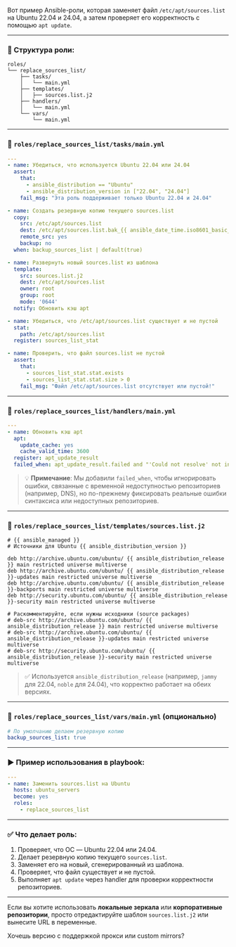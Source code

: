 Вот пример Ansible-роли, которая заменяет файл `/etc/apt/sources.list` на Ubuntu 22.04 и 24.04, а затем проверяет его корректность с помощью `apt update`.

---

### 📁 Структура роли:

```
roles/
└── replace_sources_list/
    ├── tasks/
    │   └── main.yml
    ├── templates/
    │   ├── sources.list.j2
    ├── handlers/
    │   └── main.yml
    └── vars/
        └── main.yml
```

---

### 📄 `roles/replace_sources_list/tasks/main.yml`

```yaml
---
- name: Убедиться, что используется Ubuntu 22.04 или 24.04
  assert:
    that:
      - ansible_distribution == "Ubuntu"
      - ansible_distribution_version in ["22.04", "24.04"]
    fail_msg: "Эта роль поддерживает только Ubuntu 22.04 и 24.04"

- name: Создать резервную копию текущего sources.list
  copy:
    src: /etc/apt/sources.list
    dest: /etc/apt/sources.list.bak_{{ ansible_date_time.iso8601_basic_short }}
    remote_src: yes
    backup: no
  when: backup_sources_list | default(true)

- name: Развернуть новый sources.list из шаблона
  template:
    src: sources.list.j2
    dest: /etc/apt/sources.list
    owner: root
    group: root
    mode: '0644'
  notify: Обновить кэш apt

- name: Убедиться, что /etc/apt/sources.list существует и не пустой
  stat:
    path: /etc/apt/sources.list
  register: sources_list_stat

- name: Проверить, что файл sources.list не пустой
  assert:
    that:
      - sources_list_stat.stat.exists
      - sources_list_stat.stat.size > 0
    fail_msg: "Файл /etc/apt/sources.list отсутствует или пустой!"
```

---

### 📄 `roles/replace_sources_list/handlers/main.yml`

```yaml
---
- name: Обновить кэш apt
  apt:
    update_cache: yes
    cache_valid_time: 3600
  register: apt_update_result
  failed_when: apt_update_result.failed and "'Could not resolve' not in apt_update_result.msg"
```

> 💡 **Примечание**: Мы добавили `failed_when`, чтобы игнорировать ошибки, связанные с временной недоступностью репозиториев (например, DNS), но по-прежнему фиксировать реальные ошибки синтаксиса или недоступных репозиториев.

---

### 📄 `roles/replace_sources_list/templates/sources.list.j2`

```jinja2
# {{ ansible_managed }}
# Источники для Ubuntu {{ ansible_distribution_version }}

deb http://archive.ubuntu.com/ubuntu/ {{ ansible_distribution_release }} main restricted universe multiverse
deb http://archive.ubuntu.com/ubuntu/ {{ ansible_distribution_release }}-updates main restricted universe multiverse
deb http://archive.ubuntu.com/ubuntu/ {{ ansible_distribution_release }}-backports main restricted universe multiverse
deb http://security.ubuntu.com/ubuntu/ {{ ansible_distribution_release }}-security main restricted universe multiverse

# Раскомментируйте, если нужны исходники (source packages)
# deb-src http://archive.ubuntu.com/ubuntu/ {{ ansible_distribution_release }} main restricted universe multiverse
# deb-src http://archive.ubuntu.com/ubuntu/ {{ ansible_distribution_release }}-updates main restricted universe multiverse
# deb-src http://security.ubuntu.com/ubuntu/ {{ ansible_distribution_release }}-security main restricted universe multiverse
```

> ✅ Используется `ansible_distribution_release` (например, `jammy` для 22.04, `noble` для 24.04), что корректно работает на обеих версиях.

---

### 📄 `roles/replace_sources_list/vars/main.yml` (опционально)

```yaml
# По умолчанию делаем резервную копию
backup_sources_list: true
```

---

### ▶️ Пример использования в playbook:

```yaml
---
- name: Заменить sources.list на Ubuntu
  hosts: ubuntu_servers
  become: yes
  roles:
    - replace_sources_list
```

---

### ✅ Что делает роль:

1. Проверяет, что ОС — Ubuntu 22.04 или 24.04.
2. Делает резервную копию текущего `sources.list`.
3. Заменяет его на новый, сгенерированный из шаблона.
4. Проверяет, что файл существует и не пустой.
5. Выполняет `apt update` через handler для проверки корректности репозиториев.

---

Если вы хотите использовать **локальные зеркала** или **корпоративные репозитории**, просто отредактируйте шаблон `sources.list.j2` или вынесите URL в переменные.

Хочешь версию с поддержкой прокси или custom mirrors?